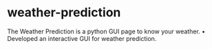 # weather-prediction
The Weather Prediction is a python GUI page to know your weather.  • Developed an interactive GUI for weather prediction.
